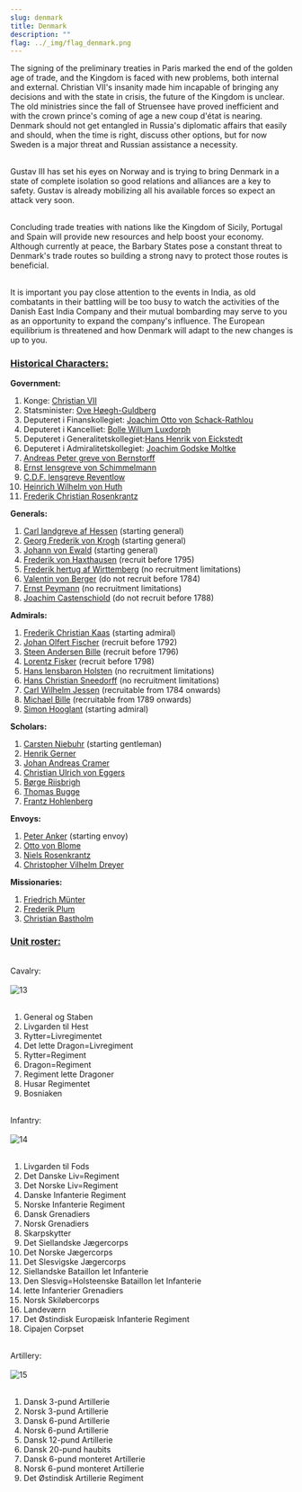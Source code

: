 ```yaml
---
slug: denmark
title: Denmark
description: ""
flag: ../_img/flag_denmark.png
---
```


The signing of the preliminary treaties in Paris marked the end of the golden age of trade, and the Kingdom is faced with new problems, both internal and external. Christian VII's insanity made him incapable of bringing any decisions and with the state in crisis, the future of the Kingdom is unclear. The old ministries since the fall of Struensee have proved inefficient and with the crown prince's coming of age a new coup d'état is nearing. Denmark should not get entangled in Russia's diplomatic affairs that easily and should, when the time is right, discuss other options, but for now Sweden is a major threat and Russian assistance a necessity.

<br>Gustav III has set his eyes on Norway and is trying to bring Denmark in a state of complete isolation so good relations and alliances are a key to safety. Gustav is already mobilizing all his available forces so expect an attack very soon.

<br>Concluding trade treaties with nations like the Kingdom of Sicily, Portugal and Spain will provide new resources and help boost your economy. Although currently at peace, the Barbary States pose a constant threat to Denmark's trade routes so building a strong navy to protect those routes is beneficial.

<br>It is important you pay close attention to the events in India, as old combatants in their battling will be too busy to watch the activities of the Danish East India Company and their mutual bombarding may serve to you as an opportunity to expand the company's influence. The European equilibrium is threatened and how Denmark will adapt to the new changes is up to you.

<h3><u>Historical Characters:</u></h3>

<p><strong>Government:</strong><br/> 
<img src="https://steamuserimages-a.akamaihd.net/ugc/970993441112025499/8D0BA82DED24F49A6D7F21207421205255D58940/" alt="" /></p>

1. Konge: <a href="https://en.wikipedia.org/wiki/Christian_VII_of_Denmark" target="_blank" rel="noopener">Christian VII</a>
2. Statsminister: <a href="https://en.wikipedia.org/wiki/Ove_H%C3%B8egh-Guldberg" target="_blank" rel="noopener">Ove H&oslash;egh-Guldberg</a>
3. Deputeret i Finanskollegiet: <a href="https://da.wikipedia.org/wiki/Joachim_Otto_Schack-Rathlou" target="_blank" rel="noopener">Joachim Otto von Schack-Rathlou</a>
4. Deputeret i Kancelliet: <a href="https://en.wikipedia.org/wiki/Bolle_Willum_Luxdorph" target="_blank" rel="noopener">Bolle Willum Luxdorph</a>
5. Deputeret i Generalitetskollegiet:<a href="https://da.wikipedia.org/wiki/Hans_Henrik_von_Eickstedt" target="_blank" rel="noopener">Hans Henrik von Eickstedt</a>
6. Deputeret i Admiralitetskollegiet: <a href="https://en.wikipedia.org/wiki/Joachim_Godske_Moltke" target="_blank" rel="noopener">Joachim Godske Moltke</a>
7. <a href="https://en.wikipedia.org/wiki/Andreas_Peter_Bernstorff" target="_blank" rel="noopener">Andreas Peter greve von Bernstorff</a>
8. <a href="https://en.wikipedia.org/wiki/Ernst_Heinrich_von_Schimmelmann" target="_blank" rel="noopener">Ernst lensgreve von Schimmelmann</a>
9. <a href="https://en.wikipedia.org/wiki/Christian_Ditlev_Frederik_Reventlow" target="_blank" rel="noopener">C.D.F. lensgreve Reventlow</a>
10. <a href="https://da.wikipedia.org/wiki/Heinrich_Wilhelm_von_Huth" target="_blank" rel="noopener">Heinrich Wilhelm von Huth</a>
11. <a href="https://en.wikipedia.org/wiki/Frederik_Christian_Rosenkrantz" target="_blank" rel="noopener">Frederik Christian Rosenkrantz</a>

<p><strong>Generals:</strong><br/> 
<img src="https://steamuserimages-a.akamaihd.net/ugc/957481546474793824/D25CD21465F4165054859E643F52C449583A1DEA/" alt="" /></p>

1. <a href="https://en.wikipedia.org/wiki/Prince_Charles_of_Hesse-Kassel" target="_blank" rel="noopener">Carl landgreve af Hessen</a> (starting general)
2. <a href="https://da.wikipedia.org/wiki/Georg_Frederik_von_Krogh_%281732-1818%29" target="_blank" rel="noopener">Georg Frederik von Krogh</a> (starting general)
3. <a href="https://en.wikipedia.org/wiki/Johann_Ewald" target="_blank" rel="noopener">Johann von Ewald</a> (starting general)
4. <a href="https://en.wikipedia.org/wiki/Frederik_Gottschalk_von_Haxthausen" target="_blank" rel="noopener">Frederik von Haxthausen</a> (recruit before 1795)
5. <a href="https://en.wikipedia.org/wiki/Duke_William_Frederick_Philip_of_W%C3%BCrttemberg" target="_blank" rel="noopener">Frederik hertug af Wirttemberg</a> (no recruitment limitations)
6. <a href="https://da.wikipedia.org/wiki/Valentin_von_Berger" target="_blank" rel="noopener">Valentin von Berger</a> (do not recruit before 1784)
7. <a href="https://en.wikipedia.org/wiki/Ernst_Peymann" target="_blank" rel="noopener">Ernst Peymann</a> (no recruitment limitations)
8. <a href="https://en.wikipedia.org/wiki/Joachim_Castenschiold" target="_blank" rel="noopener">Joachim Castenschiold</a> (do not recruit before 1788)

<p><strong>Admirals:</strong><br/> 
<img src="https://steamuserimages-a.akamaihd.net/ugc/957481336345807282/D0AFA08236A0EA5147036C2344D3EB82B604AD3E/" alt="" /></p>

1. <a href="https://en.wikipedia.org/wiki/Frederik_Christian_Kaas" target="_blank" rel="noopener">Frederik Christian Kaas</a> (starting admiral)
2. <a href="https://en.wikipedia.org/wiki/Olfert_Fischer" target="_blank" rel="noopener">Johan Olfert Fischer</a> (recruit before 1792)
3. <a href="https://en.wikipedia.org/wiki/Steen_Andersen_Bille_(1751%E2%80%931833)" target="_blank" rel="noopener">Steen Andersen Bille</a> (recruit before 1796)
4. <a href="https://en.wikipedia.org/wiki/Lorentz_Fisker" target="_blank" rel="noopener">Lorentz Fisker</a> (recruit before 1798)
5. <a href="https://da.wikipedia.org/wiki/Hans_Holsten" target="_blank" rel="noopener">Hans lensbaron Holsten</a> (no recruitment limitations)
6. <a href="https://da.wikipedia.org/w/index.php?title=Hans_Christian_Sneedorff" target="_blank" rel="noopener">Hans Christian Sneedorff</a> (no recruitment limitations)
7. <a href="https://en.wikipedia.org/wiki/Carl_Wilhelm_Jessen" target="_blank" rel="noopener">Carl Wilhelm Jessen</a> (recruitable from 1784 onwards)
8. <a href="https://en.wikipedia.org/wiki/Michael_Bille" target="_blank" rel="noopener">Michael Bille</a> (recruitable from 1789 onwards)
9. <a href="https://da.wikipedia.org/wiki/Simon_Hooglant" target="_blank" rel="noopener">Simon Hooglant</a> (starting admiral)

<p><strong>Scholars:</strong><br/> 
<img src="https://steamuserimages-a.akamaihd.net/ugc/957481546473563365/F1F890A05C84EEF94C49637D702E859D8D32A4EA/" alt="" /></p>

1. <a href="https://en.wikipedia.org/wiki/Carsten_Niebuhr" target="_blank" rel="noopener">Carsten Niebuhr</a> (starting gentleman)
2. <a href="https://da.wikipedia.org/wiki/Henrik_Gerner_%28skibskonstrukt%C3%B8r%29" target="_blank" rel="noopener">Henrik Gerner</a>
3. <a href="https://da.wikipedia.org/wiki/Johan_Andreas_Cramer" target="_blank" rel="noopener">Johan Andreas Cramer</a>
4. <a href="https://da.wikipedia.org/wiki/Christian_Ulrich_Detlev_von_Eggers" target="_blank" rel="noopener">Christian Ulrich von Eggers</a>
5. <a href="https://da.wikipedia.org/wiki/B%C3%B8rge_Riisbrigh" target="_blank" rel="noopener">B&oslash;rge Riisbrigh</a>
6. <a href="https://da.wikipedia.org/wiki/Thomas_Bugge" target="_blank" rel="noopener">Thomas Bugge</a>
7. <a href="https://da.wikipedia.org/wiki/Frantz_Hohlenberg" target="_blank" rel="noopener">Frantz Hohlenberg</a>

<p><strong>Envoys:</strong><br/> 
<img src="https://steamuserimages-a.akamaihd.net/ugc/970993441111949014/307B8915367318CDC387DB7E64B8C0E9FBCDBC44/" alt="" /></p>

1. <a href="https://en.wikipedia.org/wiki/Peter_Anker" target="_blank" rel="noopener">Peter Anker</a> (starting envoy)
2. <a href="https://de.wikipedia.org/wiki/Otto_von_Blome_(Diplomat,_1735)" target="_blank" rel="noopener">Otto von Blome</a>
3. <a href="https://en.wikipedia.org/wiki/Niels_Rosenkrantz" target="_blank" rel="noopener">Niels Rosenkrantz</a>
4. <a href="https://da.wikipedia.org/wiki/Christopher_Vilhelm_Dreyer" target="_blank" rel="noopener">Christopher Vilhelm Dreyer</a>

<p><strong>Missionaries:</strong><br/> 
<img src="https://steamuserimages-a.akamaihd.net/ugc/957481546479747212/06D7FB45E1A74FBA92E3691C37D5D49406D1C1B1/" alt="" /></p>

1. <a href="https://en.wikipedia.org/wiki/Friedrich_M%C3%BCnter" target="_blank" rel="noopener">Friedrich M&uuml;nter</a>
2. <a href="https://da.wikipedia.org/wiki/Frederik_Plum" target="_blank" rel="noopener">Frederik Plum</a>
3. <a href="https://da.wikipedia.org/wiki/Christian_Bastholm" target="_blank" rel="noopener">Christian Bastholm</a><br/>

<p><h3><u>Unit roster:</u></h3></p> 
<br /> Cavalry:
<br /> <br /> <img src="https://media.moddb.com/images/members/3/2784/2783391/profile/13.png" alt="13" title="cav icons denmark"  /><br /> <br />
<ol>
<li>General og Staben</li>
<li>Livgarden til Hest</li>
<li>Rytter=Livregimentet</li>
<li>Det lette Dragon=Livregiment</li>
<li>Rytter=Regiment</li>
<li>Dragon=Regiment</li>
<li>Regiment lette Dragoner</li>
<li>Husar Regimentet</li>
<li>Bosniaken</li>
</ol>
<br /> Infantry:
<br /> <br /> <img src="https://media.moddb.com/images/members/3/2784/2783391/profile/14.png" alt="14" title="denmark infantry icons"  /><br /> <br />
<ol>
<li>Livgarden til Fods</li>
<li>Det Danske Liv=Regiment</li>
<li>Det Norske Liv=Regiment</li>
<li>Danske Infanterie Regiment</li>
<li>Norske Infanterie Regiment</li>
<li>Dansk Grenadiers</li>
<li>Norsk Grenadiers</li>
<li>Skarpskytter</li>
<li>Det Siellandske J&aelig;gercorps</li>
<li>Det Norske J&aelig;gercorps</li>
<li>Det Slesvigske J&aelig;gercorps</li>
<li>Siellandske Bataillon let Infanterie</li>
<li>Den Slesvig=Holsteenske Bataillon let Infanterie</li>
<li>lette Infanterier Grenadiers</li>
<li>Norsk Skil&oslash;bercorps</li>
<li>Landev&aelig;rn</li>
<li>Det &Oslash;stindisk Europ&aelig;isk Infanterie Regiment</li>
<li>Cipajen Corpset</li>
</ol>
<br /> Artillery:
<br /> <br /> <img src="https://media.moddb.com/images/members/3/2784/2783391/profile/15.png" alt="15" title="denmark artillery icons"  /><br /> <br />
<ol>
<li>Dansk 3-pund Artillerie</li>
<li>Norsk 3-pund Artillerie</li>
<li>Dansk 6-pund Artillerie</li>
<li>Norsk 6-pund Artillerie</li>
<li>Dansk 12-pund Artillerie</li>
<li>Dansk 20-pund haubits</li>
<li>Dansk 6-pund monteret Artillerie</li>
<li>Norsk 6-pund monteret Artillerie</li>
<li>Det &Oslash;stindisk Artillerie Regiment</li>
</ol>
